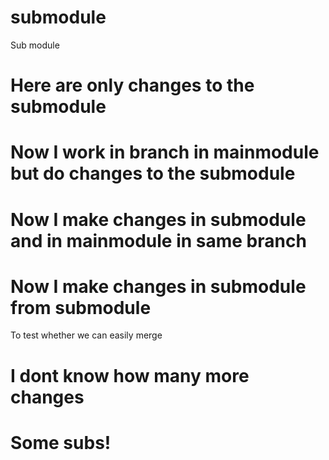 
# submodule
Sub module

# Here are only changes to the submodule


# Now I work in branch in mainmodule but do changes to the submodule



# Now I make changes in submodule and in mainmodule in same branch


# Now I make changes in submodule from submodule
To test whether we can easily merge



# I dont know how many more changes


# Some subs!